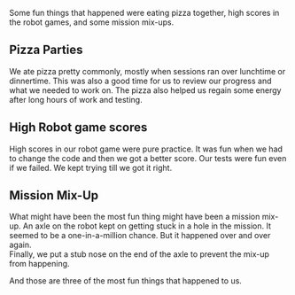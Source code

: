 Some fun things that happened were eating pizza together, high scores in the robot games, and some mission mix-ups.

## Pizza Parties

We ate pizza pretty commonly, mostly when sessions ran over lunchtime or dinnertime. 
This was also a good time for us to review our progress and what we needed to work on. 
The pizza also helped us regain some energy after long hours of work and testing.

## High Robot game scores

High scores in our robot game were pure practice. 
It was fun when we had to change the code and then we got a better score. 
Our tests were fun even if we failed. We kept trying till we got it right. 



## Mission Mix-Up

What might have been the most fun thing might have been a mission mix-up. 
An axle on the robot kept on getting stuck in a hole in the mission. It seemed to be a one-in-a-million chance. But it happened over and over again.  
Finally, we put a stub nose on the end of the axle to prevent the mix-up from happening.

And those are three of the most fun things that happened to us. 
